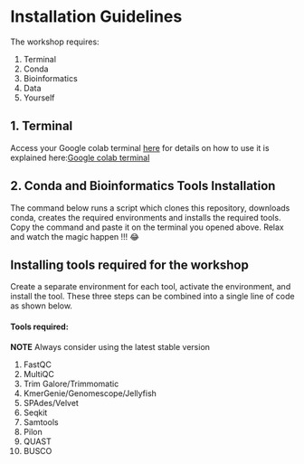 # Installation Guidelines

The workshop requires:
1. Terminal
2. Conda
3. Bioinformatics
5. Data
6. Yourself

## 1. Terminal

Access your Google colab terminal [here](https://colab.research.google.com/) for details on how to use it is explained here:[Google colab terminal](https://youtu.be/pvUU3eVPU5U)

## 2. Conda and Bioinformatics Tools Installation

The command below runs a script which clones this repository, downloads conda, creates the required environments and installs the required tools. Copy the command and paste it on the terminal you opened above. Relax and watch the magic happen !!! 😂



## Installing tools required for the workshop

Create a separate environment for each tool, activate the environment, and install the tool. These three steps can be combined into a single line of code as shown below.

#### Tools required:

**NOTE** Always consider using the latest stable version
1. FastQC
2. MultiQC
3. Trim Galore/Trimmomatic
4. KmerGenie/Genomescope/Jellyfish
5. SPAdes/Velvet
7. Seqkit
8. Samtools
9. Pilon
10. QUAST
11. BUSCO








